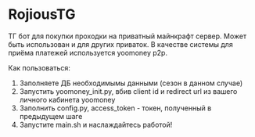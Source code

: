 # RojiousTG
ТГ бот для покупки проходки на приватный майнкрафт сервер. Может быть использован и для других приваток. В качестве системы для приёма платежей используется yoomoney p2p.

Как пользоваться:
1) Заполняете ДБ необходимымы данными (сезон в данном случае)
2) Запустить yoomoney_init.py, вбив client id и redirect url из вашего личного кабинета yoomoney
3) Заполнить config.py, access_token - токен, полученный в предыдущем шаге
4) Запустите main.sh и наслаждайтесь работой!

